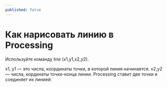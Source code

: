 ```yaml
---
published: false
---
```

# Как нарисовать линию в Processing

Используйте команду line (x1,y1,x2,y2).

x1, y1 — это числа, координаты точки, в которой линия начинается. x2,y2 — числа, кординаты точки-конца линии. Processing ставит две точки и соединяет их линией:

